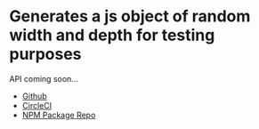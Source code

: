# Generates a js object of random width and depth for testing purposes

API coming soon...

[Build Status]: https://circleci.com/gh/cthulhu-bot/random-object.svg?style=shield&circle-token=:circle-token

* [Github](https://github.com/cthulhu-bot/random-object)
* [CircleCI](https://circleci.com/gh/cthulhu-bot/random-object)
* [NPM Package Repo](https://www.npmjs.com/package/random-object)
